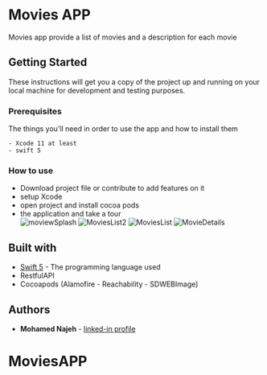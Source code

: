 # Movies APP

Movies app provide a list of movies and a description for each movie

## Getting Started

These instructions will get you a copy of the project up and running on your local machine for development and testing purposes.

### Prerequisites

The things you'll need in order to use the app and how to install them

```
- Xcode 11 at least
- swift 5
```

### How to use

- Download project file or contribute to add features on it 
- setup Xcode 
- open project and install cocoa pods 
- the application and take a tour                                                                                                
![moviewSplash](https://user-images.githubusercontent.com/99803050/156902144-1d66f729-6d3f-44a4-92e3-200c05240f52.png)
![MoviesList2](https://user-images.githubusercontent.com/99803050/156902154-d78cb76a-444b-4e64-a681-82511ba9c1e4.png)
![MoviesList](https://user-images.githubusercontent.com/99803050/156902157-69d1f234-4c94-4143-a7f7-61fd44f9c17c.png)
![MovieDetails](https://user-images.githubusercontent.com/99803050/156902162-fc11050d-3518-4bdd-a2bf-9fed7aef273b.png)


## Built with

* [Swift 5](https://developer.apple.com/swift/) - The programming language used
* RestfulAPI
* Cocoapods (Alamofire - Reachability - SDWEBImage)

## Authors

* **Mohamed Najeh** - [linked-in profile](https://www.linkedin.com/in/mohammed-najeh-15b6a0147)
# MoviesAPP
